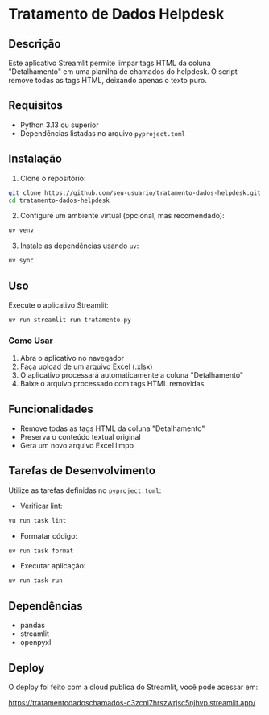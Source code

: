 # Tratamento de Dados Helpdesk

## Descrição

Este aplicativo Streamlit permite limpar tags HTML da coluna "Detalhamento" em uma planilha de chamados do helpdesk. O script remove todas as tags HTML, deixando apenas o texto puro.

## Requisitos

- Python 3.13 ou superior
- Dependências listadas no arquivo `pyproject.toml`

## Instalação

1. Clone o repositório:
```bash
git clone https://github.com/seu-usuario/tratamento-dados-helpdesk.git
cd tratamento-dados-helpdesk
```

2. Configure um ambiente virtual (opcional, mas recomendado):
```bash
uv venv
```

3. Instale as dependências usando `uv`:
```bash
uv sync
```

## Uso

Execute o aplicativo Streamlit:
```bash
uv run streamlit run tratamento.py
```

### Como Usar

1. Abra o aplicativo no navegador
2. Faça upload de um arquivo Excel (.xlsx)
3. O aplicativo processará automaticamente a coluna "Detalhamento"
4. Baixe o arquivo processado com tags HTML removidas

## Funcionalidades

- Remove todas as tags HTML da coluna "Detalhamento"
- Preserva o conteúdo textual original
- Gera um novo arquivo Excel limpo

## Tarefas de Desenvolvimento

Utilize as tarefas definidas no `pyproject.toml`:

- Verificar lint:
```bash
vu run task lint
```

- Formatar código:
```bash
uv run task format
```

- Executar aplicação:
```bash
uv run task run
```

## Dependências

- pandas
- streamlit
- openpyxl

## Deploy

O deploy foi feito com a cloud publica do Streamlit, você pode acessar em:

https://tratamentodadoschamados-c3zcni7hrszwrjsc5njhvp.streamlit.app/




